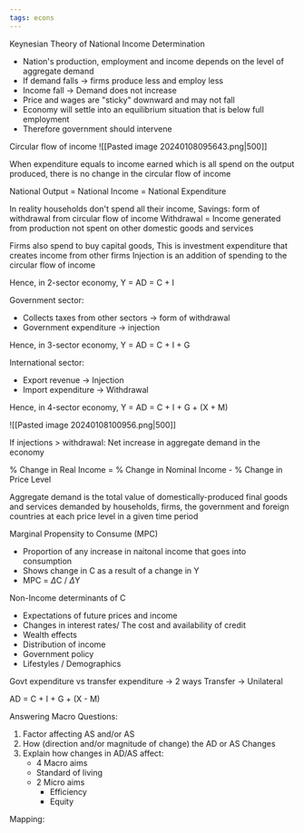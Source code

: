 ```yaml
---
tags: econs
---
```


Keynesian Theory of National Income Determination
- Nation's production, employment and income depends on the level of aggregate demand
- If demand falls → firms produce less and employ less
- Income fall → Demand does not increase
- Price and wages are "sticky" downward and may not fall
- Economy will settle into an equilibrium situation that is below full employment
- Therefore government should intervene

Circular flow of income
![[Pasted image 20240108095643.png|500]]

When expenditure equals to income earned which is all spend on the output produced, there is no change in the circular flow of income

National Output = National Income = National Expenditure

In reality households don't spend all their income,
Savings: form of withdrawal from circular flow of income
Withdrawal = Income generated from production not spent on other domestic goods and services

Firms also spend to buy capital goods,
This is investment expenditure that creates income from other firms
Injection is an addition of spending to the circular flow of income

Hence, in 2-sector economy, Y = AD = C + I

Government sector:
- Collects taxes from other sectors → form of withdrawal
- Government expenditure → injection

Hence, in 3-sector economy, Y = AD = C + I + G

International sector:
- Export revenue → Injection
- Import expenditure → Withdrawal

Hence, in 4-sector economy, Y = AD = C + I + G + (X + M)

![[Pasted image 20240108100956.png|500]]

If injections > withdrawal: Net increase in aggregate demand in the economy

% Change in Real Income = % Change in Nominal Income - % Change in Price Level

Aggregate demand is the total value of domestically-produced final goods and services demanded by households, firms, the government and foreign countries at each price level in a given time period

Marginal Propensity to Consume (MPC)
- Proportion of any increase in naitonal income that goes into consumption
- Shows change in C as a result of a change in Y
- MPC = $\Delta$C / $\Delta$Y

Non-Income determinants of C
- Expectations of future prices and income
- Changes in interest rates/ The cost and availability of credit
- Wealth effects
- Distribution of income
- Government policy
- Lifestyles / Demographics

Govt expenditure vs transfer
expenditure → 2 ways
Transfer → Unilateral

AD = C + I + G + (X - M)

Answering Macro Questions:
1. Factor affecting AS and/or AS
2. How (direction and/or magnitude of change) the AD or AS Changes
3. Explain how changes in AD/AS affect:
	- 4 Macro aims
	- Standard of living
	- 2 Micro aims
		- Efficiency
		- Equity

Mapping:
